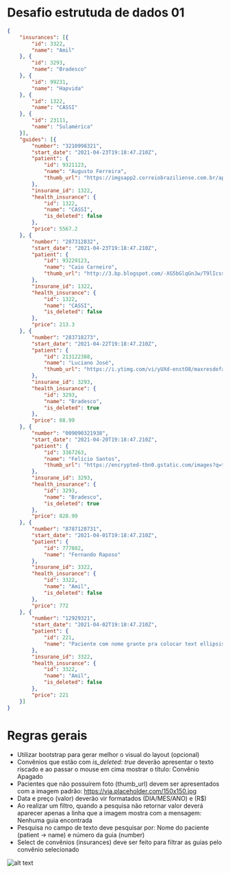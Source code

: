 # Desafio estrutuda de dados 01

```json
{
    "insurances": [{
        "id": 3322,
        "name": "Amil"
    }, {
        "id": 3293,
        "name": "Bradesco"
    }, {
        "id": 99231,
        "name": "Hapvida"
    }, {
        "id": 1322,
        "name": "CASSI"
    }, {
        "id": 23111,
        "name": "Sulamérica"
    }],
    "guides": [{
        "number": "3210998321",
        "start_date": "2021-04-23T19:18:47.210Z",
        "patient": {
            "id": 9321123,
            "name": "Augusto Ferreira",
            "thumb_url": "https://imgsapp2.correiobraziliense.com.br/app/noticia_127983242361/2019/10/04/794834/20191004154953157610i.jpg"
        },
        "insurane_id": 1322,
        "health_insurance": {
            "id": 1322,
            "name": "CASSI",
            "is_deleted": false
        },
        "price": 5567.2
    }, {
        "number": "287312832",
        "start_date": "2021-04-23T19:18:47.210Z",
        "patient": {
            "id": 93229123,
            "name": "Caio Carneiro",
            "thumb_url": "http://3.bp.blogspot.com/-XG5bGlqGnJw/T9lIcssnybI/AAAAAAAADTA/B23ezXOkx8Y/s1600/Aang.jpg"
        },
        "insurane_id": 1322,
        "health_insurance": {
            "id": 1322,
            "name": "CASSI",
            "is_deleted": false
        },
        "price": 213.3
    }, {
        "number": "283718273",
        "start_date": "2021-04-22T19:18:47.210Z",
        "patient": {
            "id": 213122388,
            "name": "Luciano José",
            "thumb_url": "https://i.ytimg.com/vi/yUXd-enstO8/maxresdefault.jpg"
        },
        "insurane_id": 3293,
        "health_insurance": {
            "id": 3293,
            "name": "Bradesco",
            "is_deleted": true
        },
        "price": 88.99
    }, {
        "number": "009090321938",
        "start_date": "2021-04-20T19:18:47.210Z",
        "patient": {
            "id": 3367263,
            "name": "Felício Santos",
            "thumb_url": "https://encrypted-tbn0.gstatic.com/images?q=tbn:ANd9GcSPSxlYabmRlKk43uvsBMIqjA7Rw_YCwK4TyA&usqp=CAU"
        },
        "insurane_id": 3293,
        "health_insurance": {
            "id": 3293,
            "name": "Bradesco",
            "is_deleted": true
        },
        "price": 828.99
    }, {
        "number": "8787128731",
        "start_date": "2021-04-01T19:18:47.210Z",
        "patient": {
            "id": 777882,
            "name": "Fernando Raposo"
        },
        "insurane_id": 3322,
        "health_insurance": {
            "id": 3322,
            "name": "Amil",
            "is_deleted": false
        },
        "price": 772
    }, {
        "number": "12929321",
        "start_date": "2021-04-02T19:18:47.210Z",
        "patient": {
            "id": 221,
            "name": "Paciente com nome grante pra colocar text ellipsis testando nome com paciente grande"
        },
        "insurane_id": 3322,
        "health_insurance": {
            "id": 3322,
            "name": "Amil",
            "is_deleted": false
        },
        "price": 221
    }]
}
```

# Regras gerais
- Utilizar bootstrap para gerar melhor o visual do layout (opcional)
- Convênios que estão com *is_deleted: true* deverão apresentar o texto riscado e ao passar o mouse em cima mostrar o título: Convênio Apagado
- Pacientes que não possuírem foto (thumb_url) devem ser apresentados com a imagem padrão: https://via.placeholder.com/150x150.jpg
- Data e preço (valor) deverão vir formatados (DIA/MES/ANO) e (R$)
- Ao realizar um filtro, quando a pesquisa não retornar valor deverá aparecer apenas a linha que a imagem mostra com a mensagem: Nenhuma guia encontrada
- Pesquisa no campo de texto deve pesquisar por: Nome do paciente (patient -> name) e número da guia (number)
- Select de convênios (insurances) deve ser feito para filtrar as guias pelo convênio selecionado


![alt text](https://i.ibb.co/8MFKF3V/Screen-Shot-2021-04-23-at-16-39-24.png)

